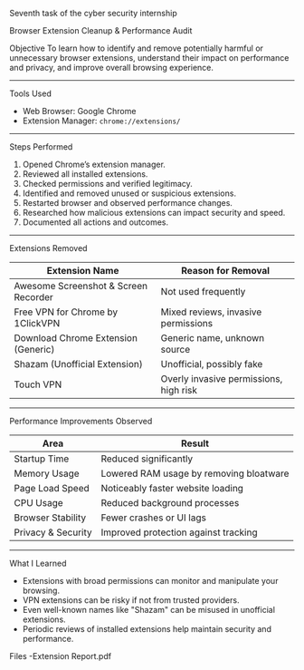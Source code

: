 Seventh task of the cyber security internship

Browser Extension Cleanup & Performance Audit

Objective
To learn how to identify and remove potentially harmful or unnecessary browser extensions, understand their impact on performance and privacy, and improve overall browsing experience.

---

Tools Used
- Web Browser: Google Chrome
- Extension Manager: `chrome://extensions/`

---

Steps Performed

1. Opened Chrome’s extension manager.
2. Reviewed all installed extensions.
3. Checked permissions and verified legitimacy.
4. Identified and removed unused or suspicious extensions.
5. Restarted browser and observed performance changes.
6. Researched how malicious extensions can impact security and speed.
7. Documented all actions and outcomes.

---

Extensions Removed

| Extension Name                        | Reason for Removal                        |
|--------------------------------------|-------------------------------------------|
| Awesome Screenshot & Screen Recorder | Not used frequently                       |
| Free VPN for Chrome by 1ClickVPN     | Mixed reviews, invasive permissions       |
| Download Chrome Extension (Generic)  | Generic name, unknown source              |
| Shazam (Unofficial Extension)        | Unofficial, possibly fake                 |
| Touch VPN                            | Overly invasive permissions, high risk    |

------

Performance Improvements Observed

| Area               | Result                                   |
|--------------------|------------------------------------------|
| Startup Time       | Reduced significantly                    |
| Memory Usage       | Lowered RAM usage by removing bloatware  |
| Page Load Speed    | Noticeably faster website loading        |
| CPU Usage          | Reduced background processes             |
| Browser Stability  | Fewer crashes or UI lags                 |
| Privacy & Security | Improved protection against tracking     |

---

What I Learned

- Extensions with broad permissions can monitor and manipulate your browsing.
- VPN extensions can be risky if not from trusted providers.
- Even well-known names like "Shazam" can be misused in unofficial extensions.
- Periodic reviews of installed extensions help maintain security and performance.

Files
-Extension Report.pdf


